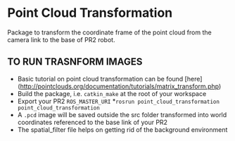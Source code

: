 Point Cloud Transformation
===============

Package to transform the coordinate frame of the point cloud from the camera link to the base of PR2 robot.

## TO RUN TRASNFORM IMAGES
* Basic tutorial on point cloud transformation can be found [here] (http://pointclouds.org/documentation/tutorials/matrix_transform.php)
* Build the package, i.e. `catkin_make` at the root of your workspace
* Export your PR2 `ROS_MASTER_URI`
*`rosrun point_cloud_transformation point_cloud_transformation`
* A `.pcd` image will be saved outside the src folder transformed into world coordinates referenced to the base link of your PR2
* The spatial_filter file helps on getting rid of the background environment



